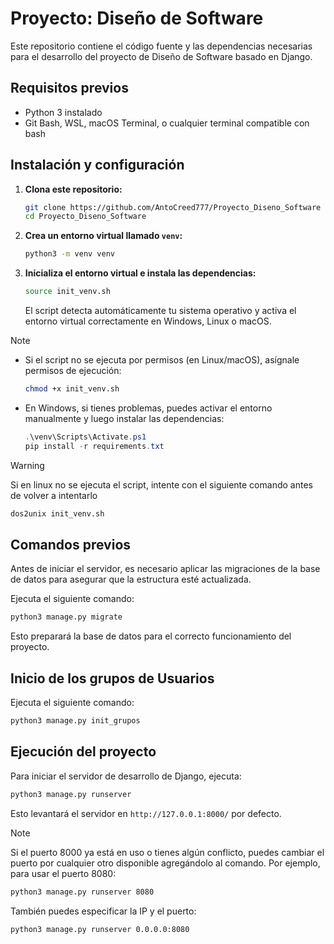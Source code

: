 # Proyecto: Diseño de Software

Este repositorio contiene el código fuente y las dependencias necesarias para el desarrollo del proyecto de Diseño de Software basado en Django.

## Requisitos previos

- Python 3 instalado
- Git Bash, WSL, macOS Terminal, o cualquier terminal compatible con bash

## Instalación y configuración

1. **Clona este repositorio:**
   ```bash
   git clone https://github.com/AntoCreed777/Proyecto_Diseno_Software
   cd Proyecto_Diseno_Software
   ```

2. **Crea un entorno virtual llamado `venv`:**
   ```bash
   python3 -m venv venv
   ```

3. **Inicializa el entorno virtual e instala las dependencias:**
   ```bash
   source init_venv.sh
   ```
   El script detecta automáticamente tu sistema operativo y activa el entorno virtual correctamente en Windows, Linux o macOS.

> [!NOTE]
> - Si el script no se ejecuta por permisos (en Linux/macOS), asígnale permisos de ejecución:
>   ```bash
>   chmod +x init_venv.sh
>   ```
> - En Windows, si tienes problemas, puedes activar el entorno manualmente y luego instalar las dependencias:
>   ```powershell
>   .\venv\Scripts\Activate.ps1
>   pip install -r requirements.txt
>   ```

> [!WARNING]
> Si en linux no se ejecuta el script, intente con el siguiente comando antes de volver a intentarlo
> ``` bash
> dos2unix init_venv.sh
> ```

## Comandos previos

Antes de iniciar el servidor, es necesario aplicar las migraciones de la base de datos para asegurar que la estructura esté actualizada. 

Ejecuta el siguiente comando:

```bash
python3 manage.py migrate
```
Esto preparará la base de datos para el correcto funcionamiento del proyecto.

## Inicio de los grupos de Usuarios

Ejecuta el siguiente comando:

```bash
python3 manage.py init_grupos
```

## Ejecución del proyecto

Para iniciar el servidor de desarrollo de Django, ejecuta:

```bash
python3 manage.py runserver
```

Esto levantará el servidor en `http://127.0.0.1:8000/` por defecto.

> [!NOTE]
> Si el puerto 8000 ya está en uso o tienes algún conflicto, puedes cambiar el puerto por cualquier otro disponible agregándolo al comando. Por ejemplo, para usar el puerto 8080:
> ```bash
> python3 manage.py runserver 8080
> ```
> También puedes especificar la IP y el puerto:
> ```bash
> python3 manage.py runserver 0.0.0.0:8080
> ```
